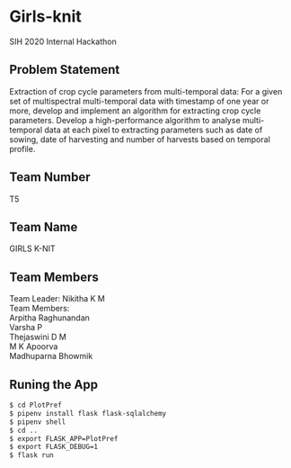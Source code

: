# Girls-knit
SIH 2020 Internal Hackathon

## Problem Statement
Extraction of crop cycle parameters from multi-temporal data: 
For a given set of multispectral multi-temporal data with timestamp of one year or more, develop and implement an algorithm for extracting crop cycle parameters.
Develop a high-performance algorithm to analyse multi-temporal data at each pixel to extracting parameters such as date of sowing, date of harvesting and number of harvests based on temporal profile.

## Team Number
T5
## Team Name 
GIRLS K-NIT

## Team Members
Team Leader:  Nikitha K M <br>
Team Members: <br> 
Arpitha Raghunandan <br>
Varsha P <br>
Thejaswini D M <br>
M K Apoorva <br>
Madhuparna Bhowmik

## Runing the App
```bash
$ cd PlotPref
$ pipenv install flask flask-sqlalchemy
$ pipenv shell
$ cd ..
$ export FLASK_APP=PlotPref
$ export FLASK_DEBUG=1
$ flask run
```
